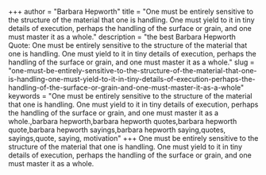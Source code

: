 +++
author = "Barbara Hepworth"
title = "One must be entirely sensitive to the structure of the material that one is handling. One must yield to it in tiny details of execution, perhaps the handling of the surface or grain, and one must master it as a whole."
description = "the best Barbara Hepworth Quote: One must be entirely sensitive to the structure of the material that one is handling. One must yield to it in tiny details of execution, perhaps the handling of the surface or grain, and one must master it as a whole."
slug = "one-must-be-entirely-sensitive-to-the-structure-of-the-material-that-one-is-handling-one-must-yield-to-it-in-tiny-details-of-execution-perhaps-the-handling-of-the-surface-or-grain-and-one-must-master-it-as-a-whole"
keywords = "One must be entirely sensitive to the structure of the material that one is handling. One must yield to it in tiny details of execution, perhaps the handling of the surface or grain, and one must master it as a whole.,barbara hepworth,barbara hepworth quotes,barbara hepworth quote,barbara hepworth sayings,barbara hepworth saying,quotes, sayings,quote, saying, motivation"
+++
One must be entirely sensitive to the structure of the material that one is handling. One must yield to it in tiny details of execution, perhaps the handling of the surface or grain, and one must master it as a whole.
